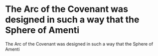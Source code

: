 # The Arc of the Covenant was designed in such a way that the Sphere of Amenti

The Arc of the Covenant was designed in such a way that the Sphere of Amenti